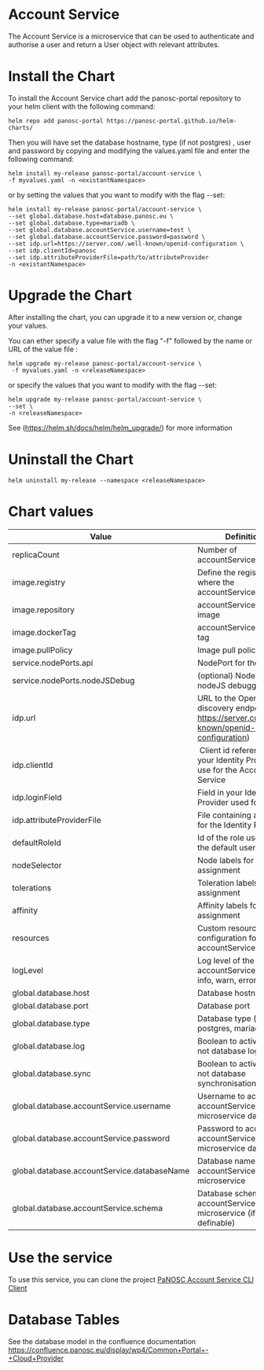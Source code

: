 Account Service
==========================

The Account Service is a microservice that can be used to authenticate and authorise a user and return a User object with relevant attributes.  
  
# Install the Chart
To install the Account Service chart add the panosc-portal repository to your helm client with the following command:
```
helm repo add panosc-portal https://panosc-portal.github.io/helm-charts/
```

Then you will have set the database hostname, type (if not postgres) , user and password by copying and modifying the values.yaml file and enter the following command:
```
helm install my-release panosc-portal/account-service \
-f myvalues.yaml -n <existantNamespace>
```
or by setting the values that you want to modify with the flag --set:
```
helm install my-release panosc-portal/account-service \
--set global.database.host=database.panosc.eu \
--set global.database.type=mariadb \
--set global.database.accountService.username=test \
--set global.database.accountService.password=password \
--set idp.url=https://server.com/.well-known/openid-configuration \
--set idp.clientId=panosc
--set idp.attributeProviderFile=path/to/attributeProvider
-n <existantNamespace>
```

# Upgrade the Chart
After installing the chart, you can upgrade it to a new version or, change your values.

You can ether specify a value file with the flag "-f" followed by the name or URL of the value file :
```
helm upgrade my-release panosc-portal/account-service \
 -f myvalues.yaml -n <releaseNamespace>
```
or specify the values that you want to modify with the flag --set:
```
helm upgrade my-release panosc-portal/account-service \
--set \
-n <releaseNamespace>

```
See (https://helm.sh/docs/helm/helm_upgrade/) for more information

# Uninstall the Chart
```
helm uninstall my-release --namespace <releaseNamespace>
```

# Chart values
Value | Definition | Default
 ------------- | ------------- | ------------- | 
replicaCount | Number of accountService replica | 1
image.registry| Define the registry where the accountService is stored | docker.io
image.repository | accountService docker image | panosc/account-service
image.dockerTag | accountService docker tag | testing
image.pullPolicy | Image pull policy | Always
service.nodePorts.api | NodePort for the api | 32304
service.nodePorts.nodeJSDebug | (optional) NodePort for nodeJS debugging | 
idp.url | URL to the OpenID discovery endpoint (eg https://server.com/.well-known/openid-configuration) |
idp.clientId | Client id referenced in your Identity Provider to use for the Account Service |
idp.loginField | Field in your Identity Provider used for login |
idp.attributeProviderFile | File containing attribute for the Identity Provider
defaultRoleId | Id of the role used for the default user | 1
nodeSelector| Node labels for pod assignment| {}
tolerations|Toleration labels for pod assignment| []
affinity|Affinity labels for pod assignment|{}
resources|Custom resource configuration for the accountService pod | {}
logLevel| Log level of the accountService ( debug, info, warn, error | debug
global.database.host| Database hostname | 
global.database.port| Database port | 5432
global.database.type| Database type (oracle, postgres, mariadb ...) | postgres
global.database.log| Boolean to activate or not database logs | false
global.database.sync| Boolean to activate or not database synchronisation | false
global.database.accountService.username| Username to access the accountService microservice database | account-service
global.database.accountService.password| Password to access the accountService microservice database 
global.database.accountService.databaseName| Database name for the accountService microservice | account-service
global.database.accountService.schema| Database schema for the accountService microservice (if definable) | account-service


# Use the service
To use this service, you can clone the project  [PaNOSC Account Service CLI Client](https://github.com/panosc-portal/account-service-client-cli) 

# Database Tables
See the database model in the confluence documentation https://confluence.panosc.eu/display/wp4/Common+Portal+-+Cloud+Provider

